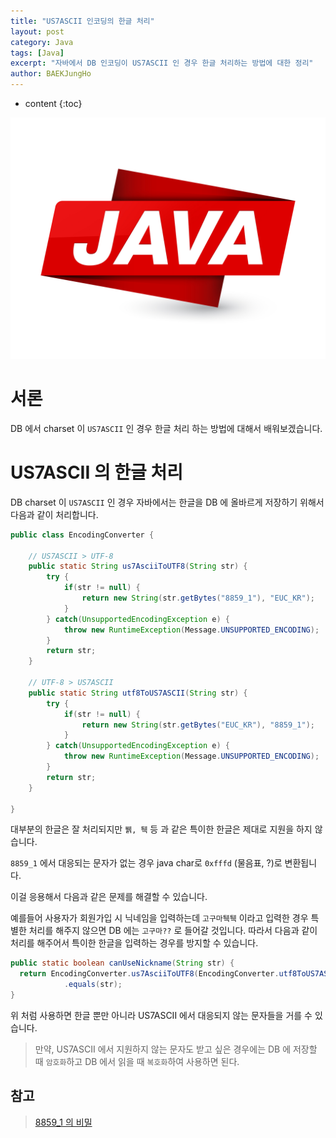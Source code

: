 ```yaml
---
title: "US7ASCII 인코딩의 한글 처리"
layout: post
category: Java
tags: [Java]
excerpt: "자바에서 DB 인코딩이 US7ASCII 인 경우 한글 처리하는 방법에 대한 정리"
author: BAEKJungHo
---
```


* content
{:toc}

![logo](/images/posts/logo/JAVA.jpg)

# 서론

DB 에서 charset 이 `US7ASCII` 인 경우 한글 처리 하는 방법에 대해서 배워보겠습니다.

# US7ASCII 의 한글 처리

DB charset 이 `US7ASCII` 인 경우 자바에서는 한글을 DB 에 올바르게 저장하기 위해서 다음과 같이 처리합니다.

```java
public class EncodingConverter {
    
    // US7ASCII > UTF-8
    public static String us7AsciiToUTF8(String str) {
        try {
            if(str != null) {
                return new String(str.getBytes("8859_1"), "EUC_KR");
            }
        } catch(UnsupportedEncodingException e) {
            throw new RuntimeException(Message.UNSUPPORTED_ENCODING);
        }
        return str;
    }

    // UTF-8 > US7ASCII 
    public static String utf8ToUS7ASCII(String str) {
        try {
            if(str != null) {
                return new String(str.getBytes("EUC_KR"), "8859_1");
            }
        } catch(UnsupportedEncodingException e) {
            throw new RuntimeException(Message.UNSUPPORTED_ENCODING);
        }
        return str;
    }

}
```

대부분의 한글은 잘 처리되지만 `뷁, 퉥` 등 과 같은 특이한 한글은 제대로 지원을 하지 않습니다. 

`8859_1` 에서 대응되는 문자가 없는 경우 java char로 `0xfffd` (물음표, ?)로 변환됩니다.

이걸 응용해서 다음과 같은 문제를 해결할 수 있습니다.

예를들어 사용자가 회원가입 시 닉네임을 입력하는데 `고구마퉥퉥` 이라고 입력한 경우 특별한 처리를 해주지 않으면 DB 에는 `고구마??` 로 들어갈 것입니다. 따라서 다음과 같이 처리를 해주어서 특이한 한글을 입력하는 경우를 방지할 수 있습니다.

```java
public static boolean canUseNickname(String str) {
  return EncodingConverter.us7AsciiToUTF8(EncodingConverter.utf8ToUS7ASCII(str))
            .equals(str);
}
```

위 처럼 사용하면 한글 뿐만 아니라 US7ASCII 에서 대응되지 않는 문자들을 거를 수 있습니다.

> 만약, US7ASCII 에서 지원하지 않는 문자도 받고 싶은 경우에는 DB 에 저장할 때 `암호화`하고 DB 에서 읽을 때 `복호화`하여 사용하면 된다.

## 참고

> [8859_1 의 비밀](https://blog.naver.com/anabaral/130043451093)
